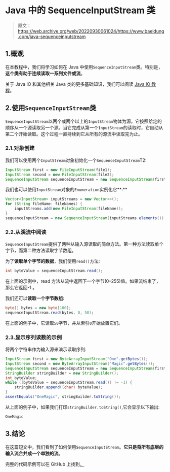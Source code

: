 # Java 中的 SequenceInputStream 类

> 原文：<https://web.archive.org/web/20220930061024/https://www.baeldung.com/java-sequenceinputstream>

## 1.概观

在本教程中，我们将学习如何在 Java 中使用`SequenceInputStream`类。特别是，**这个类有助于连续读取一系列文件或流**。

关于 Java IO 和其他相关 Java 类的更多基础知识，我们可以阅读 [Java IO 教程](/web/20220627175551/https://www.baeldung.com/java-io)。

## 2.使用`SequenceInputStream`类

`SequenceInputStream`以两个或两个以上的`InputStream`物体为源。它按照给定的顺序从一个源读取另一个源。当它完成从第一个`InputStream`的读取时，它自动从第二个开始读取。这个过程一直持续到它从所有的源流中读取完为止。

### 2.1.对象创建

我们可以使用两个`InputStream`对象初始化一个`SequenceInputStream`T2:

```java
InputStream first = new FileInputStream(file1);
InputStream second = new FileInputStream(file2);
SequenceInputStream sequenceInputStream = new SequenceInputStream(first, second);
```

我们也可以使用`InputStream`对象的`Enumeration`实例化它**:**

```java
Vector<InputStream> inputStreams = new Vector<>();
for (String fileName: fileNames) {
    inputStreams.add(new FileInputStream(fileName));
}
sequenceInputStream = new SequenceInputStream(inputStreams.elements());
```

### 2.2.从溪流中阅读

`SequenceInputStream`提供了两种从输入源读取的简单方法。第一种方法读取单个字节，而第二种方法读取字节数组。

为了**读取单个字节的数据**，我们使用`read()`方法:

```java
int byteValue = sequenceInputStream.read();
```

在上面的示例中，read 方法从流中返回下一个字节(0–255)值。如果流结束了，那么它返回-1 。

我们还可以**读取一个字节数组**:

```java
byte[] bytes = new byte[100];
sequenceInputStream.read(bytes, 0, 50);
```

在上面的例子中，它读取`50`字节，并从索引`0`开始放置它们。

### 2.3.显示序列读数的示例

将两个字符串作为输入源来演示读取序列:

```java
InputStream first = new ByteArrayInputStream("One".getBytes());
InputStream second = new ByteArrayInputStream("Magic".getBytes());
SequenceInputStream sequenceInputStream = new SequenceInputStream(first, second);
StringBuilder stringBuilder = new StringBuilder();
int byteValue;
while ((byteValue = sequenceInputStream.read()) != -1) {
    stringBuilder.append((char) byteValue);
}
assertEquals("OneMagic", stringBuilder.toString());
```

从上面的例子中，如果我们打印`stringBuilder.toString()`,它会显示以下输出:

```java
OneMagic
```

## 3.结论

在这篇短文中，我们看到了如何使用`SequenceInputStream`。**它只是将所有底层的输入流合并成一个单独的流**。

完整的代码示例可以在 GitHub 上找到[。](https://web.archive.org/web/20220627175551/https://github.com/eugenp/tutorials/tree/master/core-java-modules/core-java-io-4)